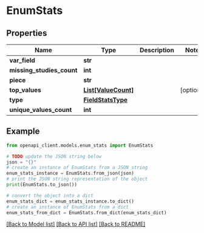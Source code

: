 # EnumStats


## Properties

Name | Type | Description | Notes
------------ | ------------- | ------------- | -------------
**var_field** | **str** |  | 
**missing_studies_count** | **int** |  | 
**piece** | **str** |  | 
**top_values** | [**List[ValueCount]**](ValueCount.md) |  | [optional] 
**type** | [**FieldStatsType**](FieldStatsType.md) |  | 
**unique_values_count** | **int** |  | 

## Example

```python
from openapi_client.models.enum_stats import EnumStats

# TODO update the JSON string below
json = "{}"
# create an instance of EnumStats from a JSON string
enum_stats_instance = EnumStats.from_json(json)
# print the JSON string representation of the object
print(EnumStats.to_json())

# convert the object into a dict
enum_stats_dict = enum_stats_instance.to_dict()
# create an instance of EnumStats from a dict
enum_stats_from_dict = EnumStats.from_dict(enum_stats_dict)
```
[[Back to Model list]](../README.md#documentation-for-models) [[Back to API list]](../README.md#documentation-for-api-endpoints) [[Back to README]](../README.md)


